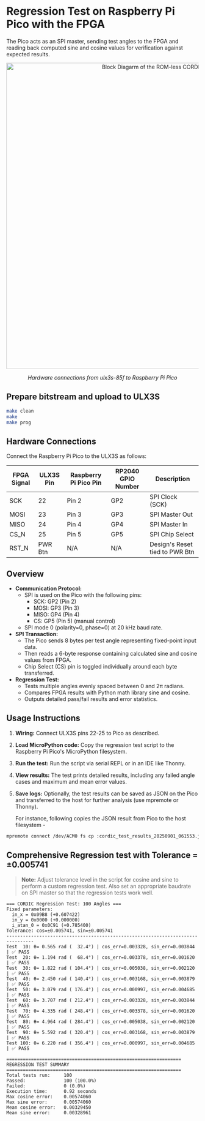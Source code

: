 # Regression Test on Raspberry Pi Pico with the FPGA

The Pico acts as an SPI master, sending test angles to the FPGA and reading back computed sine and cosine values for verification against expected results.

<p align="center">
  <img src="misc/board_connections.png" alt="Block Diagarm of the ROM-less CORDIC Engine" width="800"/>
  </p>
<p align="center"><em>Hardware connections from ulx3s-85f to Raspberry Pi Pico</em></p>
   
## Prepare bitstream and upload to ULX3S
```bash
make clean
make
make prog
```
## Hardware Connections

Connect the Raspberry Pi Pico to the ULX3S as follows:

| FPGA Signal | ULX3S Pin | Raspberry Pi Pico Pin | RP2040 GPIO Number | Description       |
|-------------|----------|----------------------|------------------|-------------------|
| SCK         | 22       | Pin 2                | GP2              | SPI Clock (SCK)   |
| MOSI        | 23       | Pin 3                | GP3              | SPI Master Out    |
| MISO        | 24       | Pin 4                | GP4              | SPI Master In     |
| CS_N       | 25       | Pin 5                | GP5              | SPI Chip Select   |
| RST_N       | PWR Btn  | N/A                  | N/A            | Design's Reset tied to PWR Btn |


## Overview
- **Communication Protocol:**  
  - SPI is used on the Pico with the following pins:
    - SCK: GP2 (Pin 2)  
    - MOSI: GP3 (Pin 3)  
    - MISO: GP4 (Pin 4)  
    - CS: GP5 (Pin 5) (manual control)  
  - SPI mode 0 (polarity=0, phase=0) at 20 kHz baud rate.
- **SPI Transaction:**  
  - The Pico sends 8 bytes per test angle representing fixed-point input data.
  - Then reads a 6-byte response containing calculated sine and cosine values from FPGA.
  - Chip Select (CS) pin is toggled individually around each byte transferred.
- **Regression Test:**  
  - Tests multiple angles evenly spaced between 0 and 2π radians.
  - Compares FPGA results with Python math library sine and cosine.
  - Outputs detailed pass/fail results and error statistics.


## Usage Instructions

1. **Wiring:** Connect ULX3S pins 22-25 to Pico as described.
2. **Load MicroPython code:** Copy the regression test script to the Raspberry Pi Pico's MicroPython filesystem.
3. **Run the test:** Run the script via serial REPL or in an IDE like Thonny.
4. **View results:** The test prints detailed results, including any failed angle cases and maximum and mean error values.
5. **Save logs:** Optionally, the test results can be saved as JSON on the Pico and transferred to the host for further analysis (use mpremote or Thonny). 
   
   For instance, following copies the JSON result from Pico to the host filesystem - 
```bash
mpremote connect /dev/ACM0 fs cp :cordic_test_results_20250901_061553.json  .
```
## Comprehensive Regression test with Tolerance = ±0.005741 
 > **Note:** Adjust tolerance level in the script for cosine and sine to perform a custom regression test.
 > Also set an appropriate baudrate on SPI master so that the regression tests work well.

```log
=== CORDIC Regression Test: 100 Angles ===
Fixed parameters:
  in_x = 0x09B8 (+0.607422)
  in_y = 0x0000 (+0.000000)
  i_atan_0 = 0x0C91 (+0.785400)
Tolerance: cos=±0.005741, sin=±0.005741
--------------------------------------------------------------------------------
Test  10: θ= 0.565 rad (  32.4°) | cos_err=0.003328, sin_err=0.003844 | ✅ PASS
Test  20: θ= 1.194 rad (  68.4°) | cos_err=0.003378, sin_err=0.001620 | ✅ PASS
Test  30: θ= 1.822 rad ( 104.4°) | cos_err=0.005038, sin_err=0.002120 | ✅ PASS
Test  40: θ= 2.450 rad ( 140.4°) | cos_err=0.003168, sin_err=0.003879 | ✅ PASS
Test  50: θ= 3.079 rad ( 176.4°) | cos_err=0.000997, sin_err=0.004685 | ✅ PASS
Test  60: θ= 3.707 rad ( 212.4°) | cos_err=0.003328, sin_err=0.003844 | ✅ PASS
Test  70: θ= 4.335 rad ( 248.4°) | cos_err=0.003378, sin_err=0.001620 | ✅ PASS
Test  80: θ= 4.964 rad ( 284.4°) | cos_err=0.005038, sin_err=0.002120 | ✅ PASS
Test  90: θ= 5.592 rad ( 320.4°) | cos_err=0.003168, sin_err=0.003879 | ✅ PASS
Test 100: θ= 6.220 rad ( 356.4°) | cos_err=0.000997, sin_err=0.004685 | ✅ PASS

================================================================
REGRESSION TEST SUMMARY
================================================================
Total tests run:     100
Passed:              100 (100.0%)
Failed:              0 (0.0%)
Execution time:      0.92 seconds
Max cosine error:    0.00574060
Max sine error:      0.00574060
Mean cosine error:   0.00329450
Mean sine error:     0.00328961
```
